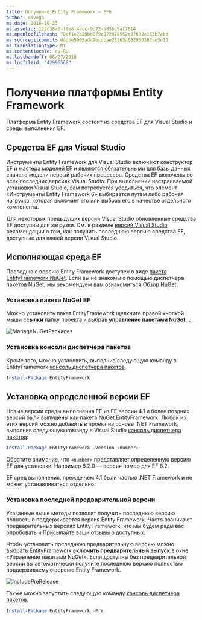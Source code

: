 ```yaml
---
title: Получение Entity Framework — EF6
author: divega
ms.date: 2016-10-23
ms.assetid: 122c38a2-f9e8-4ecc-9c72-a83bc9af7814
ms.openlocfilehash: 78ef1e7b20bd879c972870552c8f692e153b7abb
ms.sourcegitcommit: dadee5905ada9ecdbae28363a682950383ce3e10
ms.translationtype: MT
ms.contentlocale: ru-RU
ms.lasthandoff: 08/27/2018
ms.locfileid: "42996569"
---
```

# <a name="get-entity-framework"></a>Получение платформы Entity Framework
Платформа Entity Framework состоит из средства EF для Visual Studio и среды выполнения EF.

## <a name="ef-tools-for-visual-studio"></a>Средства EF для Visual Studio

Инструменты Entity Framework для Visual Studio включают конструктор EF и мастера моделей EF и являются обязательными для базы данных сначала модели первый рабочих процессов. Средства EF включены во всех последних версиях Visual Studio. При выполнении настраиваемой установки Visual Studio, вам потребуется убедиться, что элемент «Инструменты Entity Framework 6» выбирается путем либо рабочая нагрузка, которая включает его или выбрав его в качестве отдельного компонента.

Для некоторых предыдущих версий Visual Studio обновленные средства EF доступны для загрузки. См. в разделе [версий Visual Studio](~/ef6/what-is-new/visual-studio.md) рекомендации о том, как получить последнюю версию средства EF, доступные для вашей версии Visual Studio.

## <a name="ef-runtime"></a>Исполняющая среда EF

Последнюю версию Entity Framework доступен в виде [пакета EntityFramework NuGet](http://nuget.org/packages/EntityFramework/). Если вы не знакомы с помощью диспетчера пакетов NuGet, мы рекомендуем вам ознакомиться [Обзор NuGet](https://docs.microsoft.com/nuget/consume-packages/overview-and-workflow).

### <a name="installing-the-ef-nuget-package"></a>Установка пакета NuGet EF

Можно установить пакет EntityFramework щелкните правой кнопкой мыши **ссылки** папку проекта и выбрав **управление пакетами NuGet...**

![ManageNuGetPackages](~/ef6/media/managenugetpackages.png)

### <a name="installing-from-package-manager-console"></a>Установка консоли диспетчера пакетов

Кроме того, можно установить, выполнив следующую команду в EntityFramework [консоль диспетчера пакетов](http://docs.nuget.org/docs/start-here/using-the-package-manager-console).

``` powershell
Install-Package EntityFramework
```

## <a name="installing-a-specific-version-of-ef"></a>Установка определенной версии EF

Новые версии среды выполнения EF из EF версии 4.1 и более поздних версий были выпущены как [пакета NuGet EntityFramework](https://www.nuget.org/packages/EntityFramework/). Любой из этих версий можно добавить в проект на основе .NET Framework, выполнив следующую команду в Visual Studio [консоль диспетчера пакетов](http://docs.nuget.org/docs/start-here/using-the-package-manager-console):

``` powershell
Install-Package EntityFramework -Version <number>
```

Обратите внимание, что `<number>` представляет определенную версию EF для установки. Например 6.2.0 — версия номер для EF 6.2.   

EF сред выполнения, прежде чем 4.1 были частью .NET Framework и не может устанавливаться отдельно.

### <a name="installing-the-latest-preview"></a>Установка последней предварительной версии

Указанные выше методы позволит получить последнюю версию полностью поддерживается версия Entity Framework. Часто возникают предварительных версиях Entity Framework, что мы будем рады вас опробовать и Присылайте ваши отзывы о доступных.

Чтобы установить последнюю предварительную версию можно выбрать EntityFramework **включить предварительный выпуск** в окне «Управление пакетами NuGet». Если доступны без предварительной версии вы автоматически получите последнюю версию полностью поддерживаемую версию Entity Framework.

![IncludePreRelease](~/ef6/media/includeprerelease.png)

Также можно запустить следующую команду [консоль диспетчера пакетов](http://docs.nuget.org/docs/start-here/using-the-package-manager-console).

``` powershell
Install-Package EntityFramework -Pre
```
